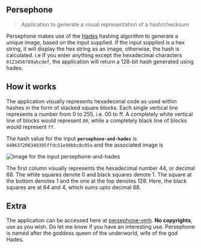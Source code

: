 ## Persephone
>Application to generate a visual representation of a hash/checksum

Persephone makes use of the [Hades](https://github.com/thisisjustinm/hades) hashing algorithm to generate a unique image, based on the input supplied. If the input supplied is
a hex string, it will display the hex string as an image, otherwise, the hash is calculated. i.e If you enter anything except the hexadecimal characters ```0123456789abcdef```, the application will return a 128-bit hash generated using hades.

## How it works
The application visually represents hexadecimal code as used within hashes in the form of stacked square blocks. Each single vertical line represents a number from 0 to 255, 
i.e. 00 to ff. A completely white vertical line of blocks would represent ```00```, while a completely black line of blocks would represent ```ff```.

The hash value for the input **```persephone-and-hades```** is ```449637206349395ffdc51e98bbc8c05a``` and the associated image is 

![Image for the input persephone-and-hades](https://persephone-vmh.herokuapp.com/api/persephone-and-hades)

The first column visually represents the hexadecimal number 44, or decimal 68. The white squares denote 0 and black squares denote 1. The square at the bottom denotes 1 and 
the one at the top denotes 128. Here, the black squares are at 64 and 4, which sums upto decimal 68.

## Extra
The application  can be accessed here at [persephone-vmh](https://persephone-vmh.herokuapp.com/).  **No copyrights**, use as you wish. Do let me know if you have an interesting use.
Persephone is named after the goddess queen of the underworld, wife of the god Hades.

